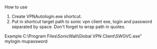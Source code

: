 How to use

1) Create VPNAutologin.exe shortcut.
2) Put in shortcut target path to sonic vpn client exe, login and password separated by space. Don't forget to wrap path in quotes.

Example C:\Program Files\SonicWall\Global VPN Client\SWGVC.exe" mylogin mupassword
